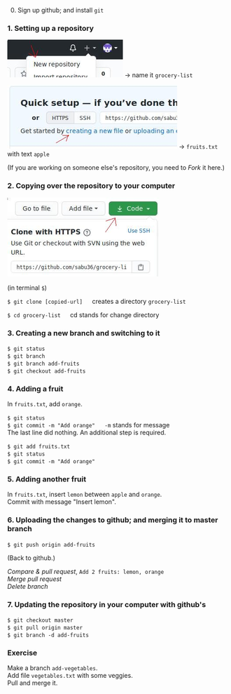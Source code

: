 0. Sign up github; and install `git`

### 1. Setting up a repository

![New repository](/screenshots/new-repository.jpg) -> name it `grocery-list`

![creating a new file](/screenshots/new-file.jpg) -> `fruits.txt` with text `apple`

(If you are working on someone else's repository, you need to *Fork* it here.)

### 2. Copying over the repository to your computer

![Code](/screenshots/code.jpg)

(in terminal `$`)

`$ git clone [copied-url]` &emsp; creates a directory `grocery-list`

`$ cd grocery-list` &emsp; cd stands for change directory

### 3. Creating a new branch and switching to it

`$ git status`\
`$ git branch`\
`$ git branch add-fruits`\
`$ git checkout add-fruits`

### 4. Adding a fruit

In `fruits.txt`, add `orange`.

`$ git status`\
`$ git commit -m "Add orange"` &emsp; `-m` stands for message\
The last line did nothing. An additional step is required.

`$ git add fruits.txt`\
`$ git status`\
`$ git commit -m "Add orange"`

### 5. Adding another fruit

In `fruits.txt`, insert `lemon` between `apple` and `orange`.\
Commit with message "Insert lemon".

### 6. Uploading the changes to github; and merging it to master branch

`$ git push origin add-fruits`

(Back to github.)

*Compare & pull request*, `Add 2 fruits: lemon, orange`\
*Merge pull request*\
*Delete branch*

### 7. Updating the repository in your computer with github's

`$ git checkout master`\
`$ git pull origin master`\
`$ git branch -d add-fruits`

### Exercise

Make a branch `add-vegetables`.\
Add file `vegetables.txt` with some veggies.\
Pull and merge it.
